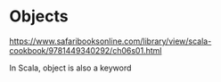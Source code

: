 # Objects

https://www.safaribooksonline.com/library/view/scala-cookbook/9781449340292/ch06s01.html

In Scala, object is also a keyword